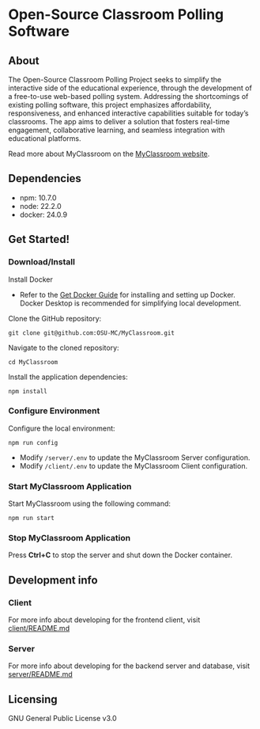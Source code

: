 # Open-Source Classroom Polling Software
## About
The Open-Source Classroom Polling Project seeks to simplify the interactive side of the educational experience, through the development of a free-to-use web-based polling system. Addressing the shortcomings of existing polling software, this project emphasizes affordability, responsiveness, and enhanced interactive capabilities suitable for today’s classrooms. The app aims to deliver a solution that fosters real-time engagement, collaborative learning, and seamless integration with educational platforms.

Read more about MyClassroom on the [MyClassroom website](https://osu-mc.github.io).

## Dependencies
- npm: 10.7.0
- node: 22.2.0
- docker: 24.0.9

## Get Started!
### Download/Install
Install Docker
- Refer to the [Get Docker Guide](https://docs.docker.com/get-docker/) for installing and setting up Docker. Docker Desktop is recommended for simplifying local development.

Clone the GitHub repository:
```
git clone git@github.com:OSU-MC/MyClassroom.git
```

Navigate to the cloned repository:
```
cd MyClassroom
```

Install the application dependencies:
```
npm install
```

### Configure Environment
Configure the local environment:
```
npm run config
```

- Modify `/server/.env` to update the MyClassroom Server configuration.
- Modify `/client/.env` to update the MyClassroom Client configuration.

### Start MyClassroom Application
Start MyClassroom using the following command:
```
npm run start
```

### Stop MyClassroom Application
Press **Ctrl+C** to stop the server and shut down the Docker container.

## Development info
### Client
For more info about developing for the frontend client, visit [client/README.md](https://github.com/OSU-MC/MyClassroom/tree/dev/client)

### Server
For more info about developing for the backend server and database, visit [server/README.md](https://github.com/OSU-MC/MyClassroom/tree/dev/server)

## Licensing
GNU General Public License v3.0
